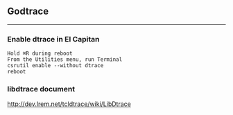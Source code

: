 ## Godtrace
---

### Enable dtrace in EI Capitan

```
Hold ⌘R during reboot
From the Utilities menu, run Terminal
csrutil enable --without dtrace
reboot
```

### libdtrace document
http://dev.lrem.net/tcldtrace/wiki/LibDtrace
